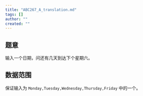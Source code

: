 ```yaml
---
title: "ABC267_A_translation.md"
tags: []
author: ""
created: ""
---
```


## 题意  

输入一个日期，问还有几天到达下个星期六。

## 数据范围

保证输入为 `Monday,Tuesday,Wednesday,Thursday,Friday` 中的一个。

